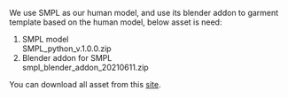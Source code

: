 We use SMPL as our human model, and use its blender addon to garment template based on the human model, below asset is need:  
1. SMPL model   
    SMPL_python_v.1.0.0.zip 
2. Blender addon for SMPL  
    smpl_blender_addon_20210611.zip

You can download all asset from this [site](https://smpl.is.tue.mpg.de/download.php).
